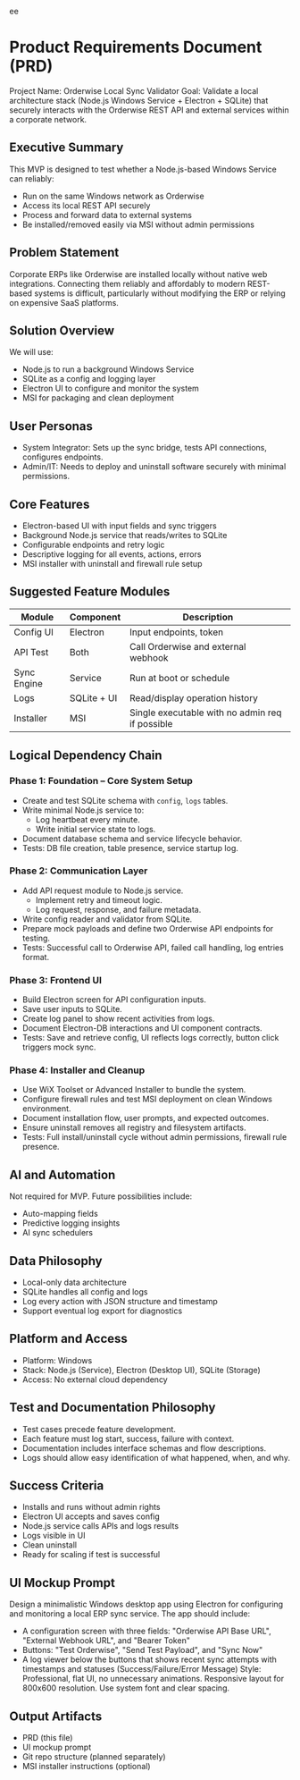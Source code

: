 ee
# Product Requirements Document (PRD)
Project Name: Orderwise Local Sync Validator
Goal: Validate a local architecture stack (Node.js Windows Service + Electron + SQLite) that securely interacts with the Orderwise REST API and external services within a corporate network.

## Executive Summary
This MVP is designed to test whether a Node.js-based Windows Service can reliably:
- Run on the same Windows network as Orderwise
- Access its local REST API securely
- Process and forward data to external systems
- Be installed/removed easily via MSI without admin permissions

## Problem Statement
Corporate ERPs like Orderwise are installed locally without native web integrations. Connecting them reliably and affordably to modern REST-based systems is difficult, particularly without modifying the ERP or relying on expensive SaaS platforms.

## Solution Overview
We will use:
- Node.js to run a background Windows Service
- SQLite as a config and logging layer
- Electron UI to configure and monitor the system
- MSI for packaging and clean deployment

## User Personas
- System Integrator: Sets up the sync bridge, tests API connections, configures endpoints.
- Admin/IT: Needs to deploy and uninstall software securely with minimal permissions.

## Core Features
- Electron-based UI with input fields and sync triggers
- Background Node.js service that reads/writes to SQLite
- Configurable endpoints and retry logic
- Descriptive logging for all events, actions, errors
- MSI installer with uninstall and firewall rule setup

## Suggested Feature Modules

| Module          | Component     | Description |
|-----------------|---------------|-------------|
| Config UI       | Electron      | Input endpoints, token |
| API Test        | Both          | Call Orderwise and external webhook |
| Sync Engine     | Service       | Run at boot or schedule |
| Logs            | SQLite + UI   | Read/display operation history |
| Installer       | MSI           | Single executable with no admin req if possible |

## Logical Dependency Chain

### Phase 1: Foundation – Core System Setup
- Create and test SQLite schema with `config`, `logs` tables.
- Write minimal Node.js service to:
  - Log heartbeat every minute.
  - Write initial service state to logs.
- Document database schema and service lifecycle behavior.
- Tests: DB file creation, table presence, service startup log.

### Phase 2: Communication Layer
- Add API request module to Node.js service.
  - Implement retry and timeout logic.
  - Log request, response, and failure metadata.
- Write config reader and validator from SQLite.
- Prepare mock payloads and define two Orderwise API endpoints for testing.
- Tests: Successful call to Orderwise API, failed call handling, log entries format.

### Phase 3: Frontend UI
- Build Electron screen for API configuration inputs.
- Save user inputs to SQLite.
- Create log panel to show recent activities from logs.
- Document Electron-DB interactions and UI component contracts.
- Tests: Save and retrieve config, UI reflects logs correctly, button click triggers mock sync.

### Phase 4: Installer and Cleanup
- Use WiX Toolset or Advanced Installer to bundle the system.
- Configure firewall rules and test MSI deployment on clean Windows environment.
- Document installation flow, user prompts, and expected outcomes.
- Ensure uninstall removes all registry and filesystem artifacts.
- Tests: Full install/uninstall cycle without admin permissions, firewall rule presence.

## AI and Automation
Not required for MVP. Future possibilities include:
- Auto-mapping fields
- Predictive logging insights
- AI sync schedulers

## Data Philosophy
- Local-only data architecture
- SQLite handles all config and logs
- Log every action with JSON structure and timestamp
- Support eventual log export for diagnostics

## Platform and Access
- Platform: Windows
- Stack: Node.js (Service), Electron (Desktop UI), SQLite (Storage)
- Access: No external cloud dependency

## Test and Documentation Philosophy
- Test cases precede feature development.
- Each feature must log start, success, failure with context.
- Documentation includes interface schemas and flow descriptions.
- Logs should allow easy identification of what happened, when, and why.

## Success Criteria
- Installs and runs without admin rights
- Electron UI accepts and saves config
- Node.js service calls APIs and logs results
- Logs visible in UI
- Clean uninstall
- Ready for scaling if test is successful

## UI Mockup Prompt

Design a minimalistic Windows desktop app using Electron for configuring and monitoring a local ERP sync service. The app should include:
- A configuration screen with three fields: "Orderwise API Base URL", "External Webhook URL", and "Bearer Token"
- Buttons: "Test Orderwise", "Send Test Payload", and "Sync Now"
- A log viewer below the buttons that shows recent sync attempts with timestamps and statuses (Success/Failure/Error Message)
Style: Professional, flat UI, no unnecessary animations. Responsive layout for 800x600 resolution. Use system font and clear spacing.

## Output Artifacts
- PRD (this file)
- UI mockup prompt
- Git repo structure (planned separately)
- MSI installer instructions (optional)
